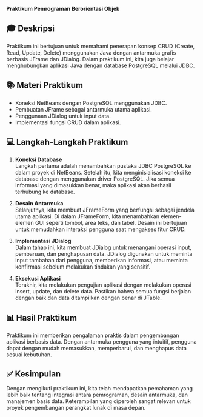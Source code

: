 **Praktikum Pemrograman Berorientasi Objek**

## 🎓 Deskripsi
Praktikum ini bertujuan untuk memahami penerapan konsep CRUD (Create, Read, Update, Delete) menggunakan Java dengan antarmuka grafis berbasis JFrame dan JDialog. Dalam praktikum ini, kita juga belajar menghubungkan aplikasi Java dengan database PostgreSQL melalui JDBC.

## 📚 Materi Praktikum
- Koneksi NetBeans dengan PostgreSQL menggunakan JDBC.
- Pembuatan JFrame sebagai antarmuka utama aplikasi.
- Penggunaan JDialog untuk input data.
- Implementasi fungsi CRUD dalam aplikasi.

## 💻 Langkah-Langkah Praktikum

1. **Koneksi Database**  
   Langkah pertama adalah menambahkan pustaka JDBC PostgreSQL ke dalam proyek di NetBeans. Setelah itu, kita menginisialisasi koneksi ke database dengan menggunakan driver PostgreSQL. Jika semua informasi yang dimasukkan benar, maka aplikasi akan berhasil terhubung ke database.

2. **Desain Antarmuka**  
   Selanjutnya, kita membuat JFrameForm yang berfungsi sebagai jendela utama aplikasi. Di dalam JFrameForm, kita menambahkan elemen-elemen GUI seperti tombol, area teks, dan tabel. Desain ini bertujuan untuk memudahkan interaksi pengguna saat mengakses fitur CRUD.

3. **Implementasi JDialog**  
   Dalam tahap ini, kita membuat JDialog untuk menangani operasi input, pembaruan, dan penghapusan data. JDialog digunakan untuk meminta input tambahan dari pengguna, memberikan informasi, atau meminta konfirmasi sebelum melakukan tindakan yang sensitif.

4. **Eksekusi Aplikasi**  
   Terakhir, kita melakukan pengujian aplikasi dengan melakukan operasi insert, update, dan delete data. Pastikan bahwa semua fungsi berjalan dengan baik dan data ditampilkan dengan benar di JTable.

## 📊 Hasil Praktikum
Praktikum ini memberikan pengalaman praktis dalam pengembangan aplikasi berbasis data. Dengan antarmuka pengguna yang intuitif, pengguna dapat dengan mudah memasukkan, memperbarui, dan menghapus data sesuai kebutuhan.

## ✅ Kesimpulan
Dengan mengikuti praktikum ini, kita telah mendapatkan pemahaman yang lebih baik tentang integrasi antara pemrograman, desain antarmuka, dan manajemen basis data. Keterampilan yang diperoleh sangat relevan untuk proyek pengembangan perangkat lunak di masa depan. 
